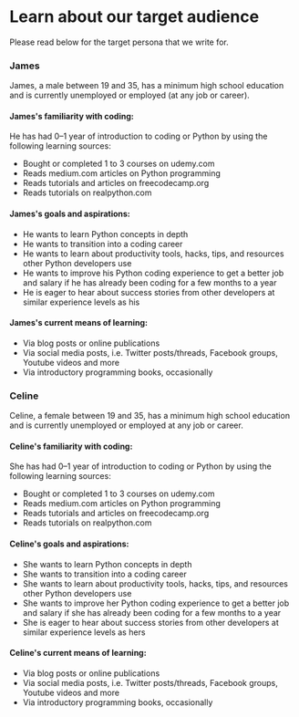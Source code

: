 
# Learn about our target audience
Please read below for the target persona that we write for.

### James
James, a male between 19 and 35, has a minimum high school education and is currently unemployed or employed (at any job or career).

#### James's familiarity with coding: 
He has had 0–1 year of introduction to coding or Python by using the following learning sources:
- Bought or completed 1 to 3 courses on udemy.com
- Reads medium.com articles on Python programming
- Reads tutorials and articles on freecodecamp.org
- Reads tutorials on realpython.com

#### James's goals and aspirations: 
- He wants to learn Python concepts in depth
- He wants to transition into a coding career
- He wants to learn about productivity tools, hacks, tips, and resources other Python developers use
- He wants to improve his Python coding experience to get a better job and salary if he has already been coding for a few months to a year
- He is eager to hear about success stories from other developers at similar experience levels as his

#### James's current means of learning: 
- Via blog posts or online publications
- Via social media posts, i.e. Twitter posts/threads, Facebook groups, Youtube videos and more
- Via introductory programming books, occasionally



### Celine
Celine, a female between 19 and 35, has a minimum high school education and is currently unemployed or employed at any job or career. 

#### Celine's familiarity with coding: 
She has had 0–1 year of introduction to coding or Python by using the following learning sources:
- Bought or completed 1 to 3 courses on udemy.com
- Reads medium.com articles on Python programming
- Reads tutorials and articles on freecodecamp.org
- Reads tutorials on realpython.com

#### Celine's goals and aspirations: 
- She wants to learn Python concepts in depth
- She wants to transition into a coding career
- She wants to learn about productivity tools, hacks, tips, and resources other Python developers use
- She wants to improve her Python coding experience to get a better job and salary if she has already been coding for a few months to a year
- She is eager to hear about success stories from other developers at similar experience levels as hers

#### Celine's current means of learning: 
- Via blog posts or online publications
- Via social media posts, i.e. Twitter posts/threads, Facebook groups, Youtube videos and more
- Via introductory programming books, occasionally